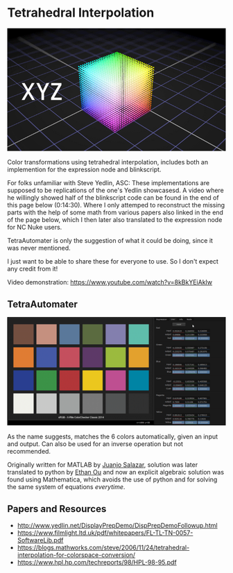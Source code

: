 # Tetrahedral Interpolation
![](Tetrahedral_Interpolation_Example_01.gif)

Color transformations using tetrahedral interpolation, includes both an implemention for the expression node and blinkscript.

For folks unfamiliar with Steve Yedlin, ASC:
These implementations are supposed to be replications of the one's Yedlin showcasesd. A video where he willingly showed half of the blinkscript code can be found in the end of this page below (0:14:30). Where I only attemped to reconstruct the missing parts with the help of some math from various papers also linked in the end of the page below, which I then later also translated to the expression node for NC Nuke users. 

TetraAutomater is only the suggestion of what it could be doing, since it was never mentioned. 

I just want to be able to share these for everyone to use. So I don't expect any credit from it!

Video demonstration: https://www.youtube.com/watch?v=8kBkYEiAkIw

## TetraAutomater
![](TetraAutomater/TetraAutomater_Example_01.gif)

As the name suggests, matches the 6 colors automatically, given an input and output. Can also be used for an inverse operation but not recommended.

Originally written for MATLAB by [Juanjo Salazar](https://www.juanjosalazar.com/), solution was later translated to python by [Ethan Ou](https://github.com/ethan-ou/) and now an explicit algebraic solution was found using Mathematica, which avoids the use of python and for solving the same system of equations *everytime*.

## Papers and Resources
- http://www.yedlin.net/DisplayPrepDemo/DispPrepDemoFollowup.html
- https://www.filmlight.ltd.uk/pdf/whitepapers/FL-TL-TN-0057-SoftwareLib.pdf
- https://blogs.mathworks.com/steve/2006/11/24/tetrahedral-interpolation-for-colorspace-conversion/
- https://www.hpl.hp.com/techreports/98/HPL-98-95.pdf
